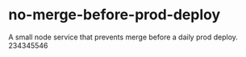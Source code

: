 # no-merge-before-prod-deploy
A small node service that prevents merge before a daily prod deploy.
234345546
